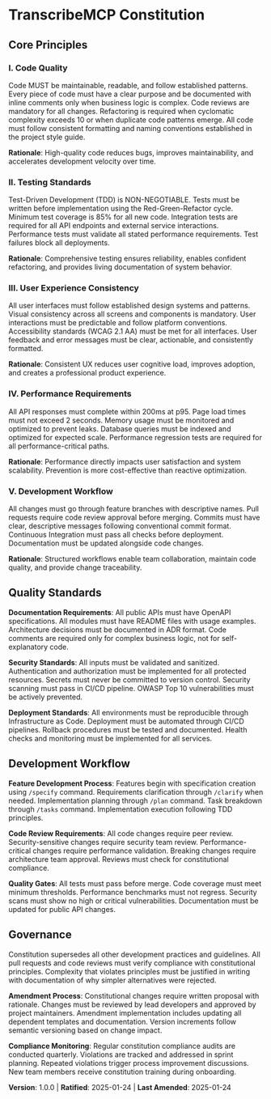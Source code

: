 <!--
Sync Impact Report:
- Version change: [TEMPLATE] → 1.0.0 (initial constitution creation)
- Added principles: Code Quality, Testing Standards, User Experience Consistency, Performance Requirements, Development Workflow
- Added sections: Quality Standards, Governance
- Templates requiring updates: ✅ All templates validated and consistent
- Follow-up TODOs: None - all placeholders filled
-->

# TranscribeMCP Constitution

## Core Principles

### I. Code Quality
Code MUST be maintainable, readable, and follow established patterns. Every piece of code must have a clear purpose and be documented with inline comments only when business logic is complex. Code reviews are mandatory for all changes. Refactoring is required when cyclomatic complexity exceeds 10 or when duplicate code patterns emerge. All code must follow consistent formatting and naming conventions established in the project style guide.

**Rationale**: High-quality code reduces bugs, improves maintainability, and accelerates development velocity over time.

### II. Testing Standards
Test-Driven Development (TDD) is NON-NEGOTIABLE. Tests must be written before implementation using the Red-Green-Refactor cycle. Minimum test coverage is 85% for all new code. Integration tests are required for all API endpoints and external service interactions. Performance tests must validate all stated performance requirements. Test failures block all deployments.

**Rationale**: Comprehensive testing ensures reliability, enables confident refactoring, and provides living documentation of system behavior.

### III. User Experience Consistency
All user interfaces must follow established design systems and patterns. Visual consistency across all screens and components is mandatory. User interactions must be predictable and follow platform conventions. Accessibility standards (WCAG 2.1 AA) must be met for all interfaces. User feedback and error messages must be clear, actionable, and consistently formatted.

**Rationale**: Consistent UX reduces user cognitive load, improves adoption, and creates a professional product experience.

### IV. Performance Requirements
All API responses must complete within 200ms at p95. Page load times must not exceed 2 seconds. Memory usage must be monitored and optimized to prevent leaks. Database queries must be indexed and optimized for expected scale. Performance regression tests are required for all performance-critical paths.

**Rationale**: Performance directly impacts user satisfaction and system scalability. Prevention is more cost-effective than reactive optimization.

### V. Development Workflow
All changes must go through feature branches with descriptive names. Pull requests require code review approval before merging. Commits must have clear, descriptive messages following conventional commit format. Continuous Integration must pass all checks before deployment. Documentation must be updated alongside code changes.

**Rationale**: Structured workflows enable team collaboration, maintain code quality, and provide change traceability.

## Quality Standards

**Documentation Requirements**: All public APIs must have OpenAPI specifications. All modules must have README files with usage examples. Architecture decisions must be documented in ADR format. Code comments are required only for complex business logic, not for self-explanatory code.

**Security Standards**: All inputs must be validated and sanitized. Authentication and authorization must be implemented for all protected resources. Secrets must never be committed to version control. Security scanning must pass in CI/CD pipeline. OWASP Top 10 vulnerabilities must be actively prevented.

**Deployment Standards**: All environments must be reproducible through Infrastructure as Code. Deployment must be automated through CI/CD pipelines. Rollback procedures must be tested and documented. Health checks and monitoring must be implemented for all services.

## Development Workflow

**Feature Development Process**: Features begin with specification creation using `/specify` command. Requirements clarification through `/clarify` when needed. Implementation planning through `/plan` command. Task breakdown through `/tasks` command. Implementation execution following TDD principles.

**Code Review Requirements**: All code changes require peer review. Security-sensitive changes require security team review. Performance-critical changes require performance validation. Breaking changes require architecture team approval. Reviews must check for constitutional compliance.

**Quality Gates**: All tests must pass before merge. Code coverage must meet minimum thresholds. Performance benchmarks must not regress. Security scans must show no high or critical vulnerabilities. Documentation must be updated for public API changes.

## Governance

Constitution supersedes all other development practices and guidelines. All pull requests and code reviews must verify compliance with constitutional principles. Complexity that violates principles must be justified in writing with documentation of why simpler alternatives were rejected.

**Amendment Process**: Constitutional changes require written proposal with rationale. Changes must be reviewed by lead developers and approved by project maintainers. Amendment implementation includes updating all dependent templates and documentation. Version increments follow semantic versioning based on change impact.

**Compliance Monitoring**: Regular constitution compliance audits are conducted quarterly. Violations are tracked and addressed in sprint planning. Repeated violations trigger process improvement discussions. New team members receive constitution training during onboarding.

**Version**: 1.0.0 | **Ratified**: 2025-01-24 | **Last Amended**: 2025-01-24